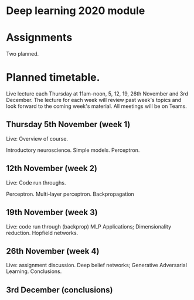 # Deep learning 2020 module

# Assignments

Two planned.

# Planned timetable.

Live lecture each Thursday at 11am-noon, 5, 12, 19, 26th November and
3rd December.  The lecture for each week will review past week's
topics and look forward to the coming week's material.  All meetings
will be on Teams.


## Thursday 5th November  (week 1)

Live: Overview of course.  

Introductory neuroscience.  Simple models.  Perceptron.


## 12th November (week 2)

Live: Code run throughs.

Perceptron.  Multi-layer perceptron.  Backpropagation


## 19th November (week 3)

Live: code run through (backprop)
MLP Applications; Dimensionality reduction.  Hopfield networks.


## 26th November (week 4)

Live: assignment discussion.
Deep belief networks; Generative Adversarial Learning.  Conclusions.
## 3rd December (conclusions)


